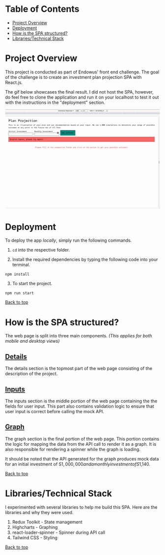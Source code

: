 # Table of Contents
- [Project Overview](#overview)
- [Deployment](#deployment)
- [How is the SPA structured?](#structure)
- [Libraries/Technical Stack](#libraries)

# Project Overview <a id="overview"></a>
This project is conducted as part of Endowus' front end challenge. The goal of the challenge is to create an investment plan projection SPA with React.js.

The gif below showcases the final result. I did not host the SPA, however, do feel free to clone the application and run it on your localhost to test it out with the instructions in the "deployment" section.

![image description](./src/assets/walkthrough.gif)

# Deployment
To deploy the app _locally_, simply run the following commands.
1. ```cd``` into the respective folder.

2. Install the required dependencies by typing the following code into your terminal.
```
npm install
```

3. To start the project.
```
npm run start 
```
[Back to top](#table-of-contents)

<a id='structure'></a>
# How is the SPA structured?
The web page is split into three main components. _(This applies for both mobile and desktop views)_

## [Details](./src/features/details/)

The details section is the topmost part of the web page consisting of the description of the project.

## [Inputs](./src/features/inputs/) 

The inputs section is the middle portion of the web page containing the the fields for user input. This part also contains validation logic to ensure that user input is correct before calling the mock API.

## [Graph](./src/features/graph/) 

The graph section is the final portion of the web page. This portion contains the logic for mapping the data from the API call to render it as a graph. It is also responsible for rendering a spinner while the graph is loading.

It should be noted that the API generated for the graph produces mock data for an initial investment of S$1,000,000 and a monthly investment of S$1,140.

[Back to top](#table-of-contents)

<a id="libraries"></a>

# Libraries/Technical Stack
I experimented with several libraries to help me build this SPA. Here are the libraries and why they were used.

1. Redux Toolkit - State management
2. Highcharts - Graphing
3. react-loader-spinner - Spinner during API call
4. Tailwind CSS - Styling

[Back to top](#table-of-contents)
